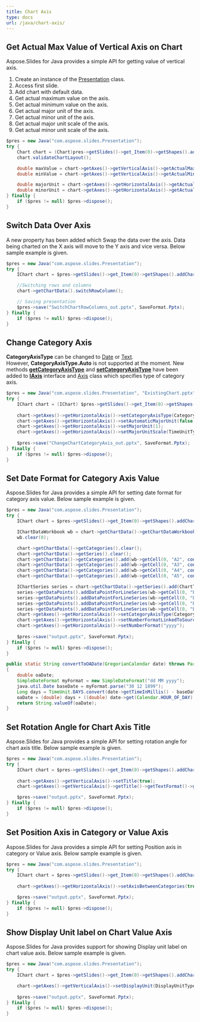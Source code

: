 ```yaml
---
title: Chart Axis
type: docs
url: /java/chart-axis/
---
```


## **Get Actual Max Value of Vertical Axis on Chart**
Aspose.Slides for Java provides a simple API for getting value of vertical axis. 

1. Create an instance of the [Presentation](https://apireference.aspose.com/slides/java/com.aspose.slides/Presentation) class.
1. Access first slide.
1. Add chart with default data.
1. Get actual maximum value on the axis.
1. Get actual minimum value on the axis.
1. Get actual major unit of the axis.
1. Get actual minor unit of the axis.
1. Get actual major unit scale of the axis.
1. Get actual minor unit scale of the axis.

```java
$pres = new Java("com.aspose.slides.Presentation");
try {
    Chart chart = (Chart)pres->getSlides()->get_Item(0)->getShapes().addChart(ChartType.Area, 100, 100, 500, 350);
    chart.validateChartLayout();

    double maxValue = chart->getAxes()->getVerticalAxis()->getActualMaxValue();
    double minValue = chart->getAxes()->getVerticalAxis()->getActualMinValue();

    double majorUnit = chart->getAxes()->getHorizontalAxis()->getActualMajorUnit();
    double minorUnit = chart->getAxes()->getHorizontalAxis()->getActualMinorUnit();
} finally {
    if ($pres != null) $pres->dispose();
}
```

## **Switch Data Over Axis**
A new property has been added which Swap the data over the axis. Data being charted on the X axis will move to the Y axis and vice versa. Below sample example is given.

```java
$pres = new Java("com.aspose.slides.Presentation");
try {
    IChart chart = $pres->getSlides()->get_Item(0)->getShapes().addChart(ChartType.ClusteredColumn, 100, 100, 400, 300);

    //Switching rows and columns
    chart->getChartData().switchRowColumn();

    // Saving presentation
    $pres->save("SwitchChartRowColumns_out.pptx", SaveFormat.Pptx);
} finally {
    if ($pres != null) $pres->dispose();
}
```

## **Change Category Axis**
**CategoryAxisType** can be changed to [Date](https://apireference.aspose.com/slides/java/com.aspose.slides/CategoryAxisType#Date) or [Text](https://apireference.aspose.com/slides/java/com.aspose.slides/CategoryAxisType#Text). However, **CategoryAxisType.Auto** is not supported at the moment. New methods [**getCategoryAxisType**](https://apireference.aspose.com/slides/java/com.aspose.slides/IAxis#getCategoryAxisType--) and [**setCategoryAxisType**](https://apireference.aspose.com/slides/java/com.aspose.slides/IAxis#setCategoryAxisType-int-) have been added to [**IAxis**](https://apireference.aspose.com/slides/java/com.aspose.slides/IAxis) interface and [Axis](https://apireference.aspose.com/slides/java/com.aspose.slides/Axis) class which specifies type of category axis.

```java
$pres = new Java("com.aspose.slides.Presentation", "ExistingChart.pptx");
try {
    IChart chart = (IChart) $pres->getSlides()->get_Item(0)->getShapes()->get_Item(0);
    
    chart->getAxes()->getHorizontalAxis()->setCategoryAxisType(CategoryAxisType.Date);
    chart->getAxes()->getHorizontalAxis()->setAutomaticMajorUnit(false);
    chart->getAxes()->getHorizontalAxis()->setMajorUnit(1);
    chart->getAxes()->getHorizontalAxis()->setMajorUnitScale(TimeUnitType.Months);
    
    $pres->save("ChangeChartCategoryAxis_out.pptx", SaveFormat.Pptx);
} finally {
    if ($pres != null) $pres->dispose();
}
```

## **Set Date Format for Category Axis Value**
Aspose.Slides for Java provides a simple API for setting date format for category axis value. Below sample example is given. 

```java
$pres = new Java("com.aspose.slides.Presentation");
try {
    IChart chart = $pres->getSlides()->get_Item(0)->getShapes().addChart(ChartType.Area, 50, 50, 450, 300);

    IChartDataWorkbook wb = chart->getChartData()->getChartDataWorkbook();
    wb.clear(0);

    chart->getChartData()->getCategories().clear();
    chart->getChartData()->getSeries().clear();
    chart->getChartData()->getCategories().add(wb->getCell(0, "A2", convertToOADate(new GregorianCalendar(2015, 1, 1))));
    chart->getChartData()->getCategories().add(wb->getCell(0, "A3", convertToOADate(new GregorianCalendar(2016, 1, 1))));
    chart->getChartData()->getCategories().add(wb->getCell(0, "A4", convertToOADate(new GregorianCalendar(2017, 1, 1))));
    chart->getChartData()->getCategories().add(wb->getCell(0, "A5", convertToOADate(new GregorianCalendar(2018, 1, 1))));

    IChartSeries series = chart->getChartData()->getSeries().add(ChartType.Line);
    series->getDataPoints().addDataPointForLineSeries(wb->getCell(0, "B2", 1));
    series->getDataPoints().addDataPointForLineSeries(wb->getCell(0, "B3", 2));
    series->getDataPoints().addDataPointForLineSeries(wb->getCell(0, "B4", 3));
    series->getDataPoints().addDataPointForLineSeries(wb->getCell(0, "B5", 4));
    chart->getAxes()->getHorizontalAxis()->setCategoryAxisType(CategoryAxisType.Date);
    chart->getAxes()->getHorizontalAxis()->setNumberFormatLinkedToSource(false);
    chart->getAxes()->getHorizontalAxis()->setNumberFormat("yyyy");
	
    $pres->save("output.pptx", SaveFormat.Pptx);
} finally {
    if ($pres != null) $pres->dispose();
}
```
```java
public static String convertToOADate(GregorianCalendar date) throws ParseException
{
    double oaDate;
    SimpleDateFormat myFormat = new SimpleDateFormat("dd MM yyyy");
    java.util.Date baseDate = myFormat.parse("30 12 1899");
    Long days = TimeUnit.DAYS.convert(date->getTimeInMillis() - baseDate->getTime(), TimeUnit.MILLISECONDS);
    oaDate = (double) days + ((double) date->get(Calendar.HOUR_OF_DAY) / 24) + ((double) date->get(Calendar.MINUTE) / (60 * 24)) + ((double) date->get(Calendar.SECOND) / (60 * 24 * 60));
    return String.valueOf(oaDate);
}
```

## **Set Rotation Angle for Chart Axis Title**
Aspose.Slides for Java provides a simple API for setting rotation angle for chart axis title. Below sample example is given. 

```java
$pres = new Java("com.aspose.slides.Presentation");
try {
    IChart chart = $pres->getSlides()->get_Item(0)->getShapes().addChart(ChartType.ClusteredColumn, 50, 50, 450, 300);
    
    chart->getAxes()->getVerticalAxis()->setTitle(true);
    chart->getAxes()->getVerticalAxis()->getTitle()->getTextFormat()->getTextBlockFormat()->setRotationAngle(90);

    $pres->save("output.pptx", SaveFormat.Pptx);
} finally {
    if ($pres != null) $pres->dispose();
}

```

## **Set Position Axis in Category or Value Axis**
Aspose.Slides for Java provides a simple API for setting Position axis in category or Value axis. Below sample example is given. 

```java
$pres = new Java("com.aspose.slides.Presentation");
try {
    IChart chart = $pres->getSlides()->get_Item(0)->getShapes().addChart(ChartType.ClusteredColumn, 50, 50, 450, 300);
    
    chart->getAxes()->getHorizontalAxis()->setAxisBetweenCategories(true);

    $pres->save("output.pptx", SaveFormat.Pptx);
} finally {
    if ($pres != null) $pres->dispose();
}
```

## **Show Display Unit label on Chart Value Axis**
Aspose.Slides for Java provides support for showing Display unit label on chart value axis. Below sample example is given. 

```java
$pres = new Java("com.aspose.slides.Presentation");
try {
    IChart chart = $pres->getSlides()->get_Item(0)->getShapes().addChart(ChartType.ClusteredColumn, 50, 50, 450, 300);

    chart->getAxes()->getVerticalAxis()->setDisplayUnit(DisplayUnitType.Millions);
    
    $pres->save("output.pptx", SaveFormat.Pptx);
} finally {
    if ($pres != null) $pres->dispose();
}
```
